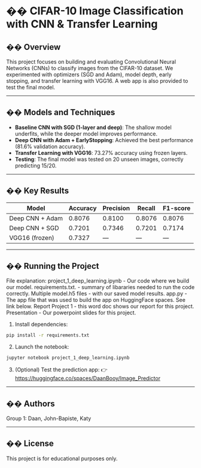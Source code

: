 # �� CIFAR-10 Image Classification with CNN & Transfer Learning

## �� Overview

This project focuses on building and evaluating Convolutional Neural Networks (CNNs) to classify images from the CIFAR-10 dataset. We experimented with optimizers (SGD and Adam), model depth, early stopping, and transfer learning with VGG16. A web app is also provided to test the final model.

---

## �� Models and Techniques

- **Baseline CNN with SGD (1-layer and deep)**: The shallow model underfits, while the deeper model improves performance.
- **Deep CNN with Adam + EarlyStopping**: Achieved the best performance (81.6% validation accuracy).
- **Transfer Learning with VGG16**: 73.27% accuracy using frozen layers.
- **Testing**: The final model was tested on 20 unseen images, correctly predicting 15/20.

---

## �� Key Results

| Model             | Accuracy | Precision | Recall | F1-score |
|------------------|----------|-----------|--------|----------|
| Deep CNN + Adam  | 0.8076   | 0.8100    | 0.8076 | 0.8076   |
| Deep CNN + SGD   | 0.7201   | 0.7346    | 0.7201 | 0.7174   |
| VGG16 (frozen)   | 0.7327   |    —      |   —    |    —     |

---

## �� Running the Project
File explanation:
project_1_deep_learning.ipynb - Our code where we build our model.
requirements.txt. - summary of libararies needed to run the code correctly.
Multiple model.h5 files - with our saved model results.
app.py - The app file that was used to build the app on HuggingFace spaces. See link below.
Report Project 1 - this word doc shows our report for this project.
Presentation - Our powerpoint slides for this project.

1. Install dependencies:
```bash
pip install -r requirements.txt
```

2. Launch the notebook:
```bash
jupyter notebook project_1_deep_learning.ipynb
```

3. (Optional) Test the prediction app:
👉 https://huggingface.co/spaces/DaanBooy/Image_Predictor

---

## �� Authors

Group 1: Daan, John-Bapiste, Katy

---

## �� License

This project is for educational purposes only.
